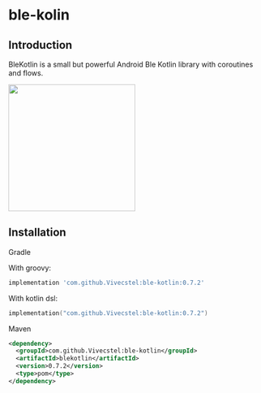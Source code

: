 # ble-kolin

## Introduction

BleKotlin is a small but powerful Android Ble Kotlin library with coroutines and flows.

<img src="screenshots/device-2020-12-27-123344.gif" width="250" />

## Installation

Gradle

With groovy:
```groovy
implementation 'com.github.Vivecstel:ble-kotlin:0.7.2'
```

With kotlin dsl:
```kotlin
implementation("com.github.Vivecstel:ble-kotlin:0.7.2")
```

Maven

```xml
<dependency>
  <groupId>com.github.Vivecstel:ble-kotlin</groupId>
  <artifactId>blekotlin</artifactId>
  <version>0.7.2</version>
  <type>pom</type>
</dependency>
```

